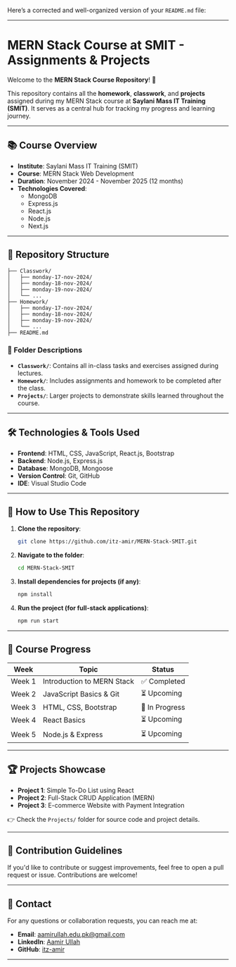 Here’s a corrected and well-organized version of your `README.md` file:

---

# MERN Stack Course at SMIT - Assignments & Projects

Welcome to the **MERN Stack Course Repository**! 🚀  

This repository contains all the **homework**, **classwork**, and **projects** assigned during my MERN Stack course at **Saylani Mass IT Training (SMIT)**. It serves as a central hub for tracking my progress and learning journey.

---

## 📚 Course Overview  
- **Institute**: Saylani Mass IT Training (SMIT)  
- **Course**: MERN Stack Web Development  
- **Duration**: November 2024 - November 2025 (12 months)  
- **Technologies Covered**:  
  - MongoDB  
  - Express.js  
  - React.js  
  - Node.js  
  - Next.js  

---

## 📂 Repository Structure  

```plaintext
├── Classwork/
│   ├── monday-17-nov-2024/
│   ├── monday-18-nov-2024/
│   ├── monday-19-nov-2024/
│   └── ...
├── Homework/
│   ├── monday-17-nov-2024/
│   ├── monday-18-nov-2024/
│   ├── monday-19-nov-2024/
│   └── ...
├── README.md
```

### 🔄 Folder Descriptions  
- **`Classwork/`**: Contains all in-class tasks and exercises assigned during lectures.  
- **`Homework/`**: Includes assignments and homework to be completed after the class.  
- **`Projects/`**: Larger projects to demonstrate skills learned throughout the course.  

---

## 🛠️ Technologies & Tools Used  
- **Frontend**: HTML, CSS, JavaScript, React.js, Bootstrap  
- **Backend**: Node.js, Express.js  
- **Database**: MongoDB, Mongoose  
- **Version Control**: Git, GitHub  
- **IDE**: Visual Studio Code  

---

## 📝 How to Use This Repository  

1. **Clone the repository**:  
   ```bash
   git clone https://github.com/itz-amir/MERN-Stack-SMIT.git
   ```  

2. **Navigate to the folder**:  
   ```bash
   cd MERN-Stack-SMIT
   ```  

3. **Install dependencies for projects (if any)**:  
   ```bash
   npm install
   ```  

4. **Run the project (for full-stack applications)**:  
   ```bash
   npm run start
   ```  

---

## 📌 Course Progress  

| Week   | Topic                        | Status          |  
|--------|------------------------------|-----------------|  
| Week 1 | Introduction to MERN Stack   | ✅ Completed     |  
| Week 2 | JavaScript Basics & Git      | ⏳ Upcoming      |  
| Week 3 | HTML, CSS, Bootstrap         | 🔄 In Progress   |  
| Week 4 | React Basics                 | ⏳ Upcoming      |  
| Week 5 | Node.js & Express            | ⏳ Upcoming      |  

---

## 🏆 Projects Showcase  

- **Project 1**: Simple To-Do List using React  
- **Project 2**: Full-Stack CRUD Application (MERN)  
- **Project 3**: E-commerce Website with Payment Integration  

👉 Check the `Projects/` folder for source code and project details.  

---

## 🤝 Contribution Guidelines  

If you'd like to contribute or suggest improvements, feel free to open a pull request or issue. Contributions are welcome!  

---

## 📧 Contact  

For any questions or collaboration requests, you can reach me at:  

- **Email**: [aamirullah.edu.pk@gmail.com](mailto:aamirullah.edu.pk@gmail.com)  
- **LinkedIn**: [Aamir Ullah](https://www.linkedin.com/in/aamir-ullah-5197372ab/)  
- **GitHub**: [itz-amir](https://github.com/itz-amir)  

--- 

